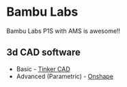 # Bambu Labs

Bambu Labs P1S with AMS is awesome!!

## 3d CAD software

* Basic - [Tinker CAD](https://www.tinkercad.com/dashboard)
* Advanced (Parametric) - [Onshape](https://www.onshape.com/)
